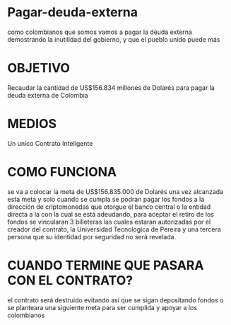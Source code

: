# Pagar-deuda-externa
como colombianos que somos vamos a pagar la deuda externa demostrando la inutilidad del gobierno, y que el pueblo unido puede más


# OBJETIVO
Recaudar la cantidad de US$156.834 millones de Dolarés para pagar la deuda externa de Colombia

# MEDIOS
Un unico Contrato Inteligente

# COMO FUNCIONA
se va a colocar la meta de US$156.835.000 de Dolarés una vez alcanzada esta meta y solo cuando se cumpla se podran pagar los fondos a la dirección de criptomonedas que otorgue el banco central o la entidad directa a la con la cual se está adeudando, para aceptar el retiro de los fondos se vincularan 3 billeteras las cuales estaran autorizadas por el creador del contrato, la Universidad Tecnologica de Pereira y una tercera persona que su identidad por seguridad no será revelada.

# CUANDO TERMINE QUE PASARA CON EL CONTRATO?
el contrato será destruido evitando así que se sigan depositando fondos o se planteara una siguiente meta para ser cumplida y apoyar a los colombianos
